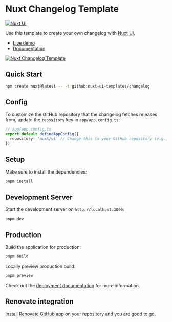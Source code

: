 # Nuxt Changelog Template

[![Nuxt UI](https://img.shields.io/badge/Made%20with-Nuxt%20UI-00DC82?logo=nuxt&labelColor=020420)](https://ui.nuxt.com)

Use this template to create your own changelog with [Nuxt UI](https://ui.nuxt.com).

- [Live demo](https://changelog-template.nuxt.dev/)
- [Documentation](https://ui.nuxt.com/getting-started/installation/nuxt)

<a href="https://changelog-template.nuxt.dev/" target="_blank">
  <picture>
    <source media="(prefers-color-scheme: dark)" srcset="https://ui4.nuxt.com/assets/templates/nuxt/changelog-dark.png">
    <source media="(prefers-color-scheme: light)" srcset="https://ui4.nuxt.com/assets/templates/nuxt/changelog-light.png">
    <img alt="Nuxt Changelog Template" src="https://ui4.nuxt.com/assets/templates/nuxt/changelog-light.png">
  </picture>
</a>

## Quick Start

```bash [Terminal]
npm create nuxt@latest -- -t github:nuxt-ui-templates/changelog
```

## Config

To customize the GitHub repository that the changelog fetches releases from, update the `repository` key in `app/app.config.ts`:

```ts [app/app.config.ts]
// app/app.config.ts
export default defineAppConfig({
  repository: 'nuxt/ui' // Change this to your GitHub repository (e.g., 'facebook/react')
})
```

## Setup

Make sure to install the dependencies:

```bash
pnpm install
```

## Development Server

Start the development server on `http://localhost:3000`:

```bash
pnpm dev
```

## Production

Build the application for production:

```bash
pnpm build
```

Locally preview production build:

```bash
pnpm preview
```

Check out the [deployment documentation](https://nuxt.com/docs/getting-started/deployment) for more information.

## Renovate integration

Install [Renovate GitHub app](https://github.com/apps/renovate/installations/select_target) on your repository and you are good to go.
